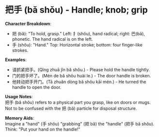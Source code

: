 # **把手 (bǎ shǒu) - Handle; knob; grip**

**Character Breakdown**:  
- 把 (bǎ): "To hold, grasp." Left: 扌(shǒu), hand radical; right: 巴(bā), phonetic. The hand radical is on the left.  
- 手 (shǒu): "Hand." Top: Horizontal stroke; bottom: four finger-like strokes.

**Examples**:  
- 请抓紧把手。(Qǐng zhuā jǐn bǎ shǒu.) - Please hold the handle tightly.  
- 门的把手坏了。(Mén de bǎ shǒu huài le.) - The door handle is broken.  
- 他转动把手开门。(Tā zhuǎn dòng bǎ shǒu kāi mén.) - He turned the handle to open the door.

**Usage Notes**:  
把手 (bǎ shǒu) refers to a physical part you grasp, like on doors or mugs. Not to be confused with the 把 (bǎ) particle for disposal structure.

**Memory Aids**:  
Imagine a "hand" (手 shǒu) "grabbing" (把 bǎ) the "handle" (把手 bǎ shǒu). Think: "Put your hand on the handle!"